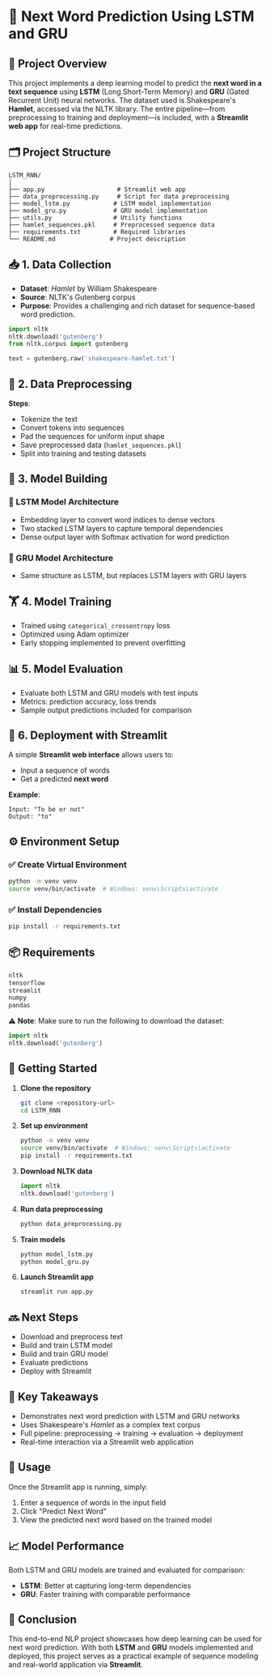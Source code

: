 # 🧠 Next Word Prediction Using LSTM and GRU

## 📌 Project Overview
This project implements a deep learning model to predict the **next word in a text sequence** using **LSTM** (Long Short-Term Memory) and **GRU** (Gated Recurrent Unit) neural networks. The dataset used is Shakespeare's **Hamlet**, accessed via the NLTK library. The entire pipeline—from preprocessing to training and deployment—is included, with a **Streamlit web app** for real-time predictions.

## 🗂️ Project Structure

```
LSTM_RNN/
│
├── app.py                    # Streamlit web app
├── data_preprocessing.py     # Script for data preprocessing
├── model_lstm.py            # LSTM model implementation
├── model_gru.py             # GRU model implementation
├── utils.py                 # Utility functions
├── hamlet_sequences.pkl     # Preprocessed sequence data
├── requirements.txt         # Required libraries
└── README.md               # Project description
```

## 📥 1. Data Collection
- **Dataset**: *Hamlet* by William Shakespeare
- **Source**: NLTK's Gutenberg corpus
- **Purpose**: Provides a challenging and rich dataset for sequence-based word prediction.

```python
import nltk
nltk.download('gutenberg')
from nltk.corpus import gutenberg

text = gutenberg.raw('shakespeare-hamlet.txt')
```

## 🧹 2. Data Preprocessing
**Steps**:
- Tokenize the text
- Convert tokens into sequences
- Pad the sequences for uniform input shape
- Save preprocessed data (`hamlet_sequences.pkl`)
- Split into training and testing datasets

## 🧠 3. Model Building

### 🔹 LSTM Model Architecture
- Embedding layer to convert word indices to dense vectors
- Two stacked LSTM layers to capture temporal dependencies
- Dense output layer with Softmax activation for word prediction

### 🔸 GRU Model Architecture
- Same structure as LSTM, but replaces LSTM layers with GRU layers

## 🏋️ 4. Model Training
- Trained using `categorical_crossentropy` loss
- Optimized using Adam optimizer
- Early stopping implemented to prevent overfitting

## 📊 5. Model Evaluation
- Evaluate both LSTM and GRU models with test inputs
- Metrics: prediction accuracy, loss trends
- Sample output predictions included for comparison

## 🚀 6. Deployment with Streamlit
A simple **Streamlit web interface** allows users to:
- Input a sequence of words
- Get a predicted **next word**

**Example**:
```
Input: "To be or not"
Output: "to"
```

## ⚙️ Environment Setup

### ✅ Create Virtual Environment
```bash
python -m venv venv
source venv/bin/activate  # Windows: venv\Scripts\activate
```

### ✅ Install Dependencies
```bash
pip install -r requirements.txt
```

## 📦 Requirements
```txt
nltk
tensorflow
streamlit
numpy
pandas
```

⚠️ **Note**: Make sure to run the following to download the dataset:
```python
import nltk
nltk.download('gutenberg')
```

## 🚀 Getting Started

1. **Clone the repository**
   ```bash
   git clone <repository-url>
   cd LSTM_RNN
   ```

2. **Set up environment**
   ```bash
   python -m venv venv
   source venv/bin/activate  # Windows: venv\Scripts\activate
   pip install -r requirements.txt
   ```

3. **Download NLTK data**
   ```python
   import nltk
   nltk.download('gutenberg')
   ```

4. **Run data preprocessing**
   ```bash
   python data_preprocessing.py
   ```

5. **Train models**
   ```bash
   python model_lstm.py
   python model_gru.py
   ```

6. **Launch Streamlit app**
   ```bash
   streamlit run app.py
   ```

## 🔜 Next Steps
- Download and preprocess text
- Build and train LSTM model
- Build and train GRU model
- Evaluate predictions
- Deploy with Streamlit

## 📝 Key Takeaways
- Demonstrates next word prediction with LSTM and GRU networks
- Uses Shakespeare's *Hamlet* as a complex text corpus
- Full pipeline: preprocessing → training → evaluation → deployment
- Real-time interaction via a Streamlit web application

## 🔧 Usage
Once the Streamlit app is running, simply:
1. Enter a sequence of words in the input field
2. Click "Predict Next Word"
3. View the predicted next word based on the trained model

## 📈 Model Performance
Both LSTM and GRU models are trained and evaluated for comparison:
- **LSTM**: Better at capturing long-term dependencies
- **GRU**: Faster training with comparable performance

## 📌 Conclusion
This end-to-end NLP project showcases how deep learning can be used for next word prediction. With both **LSTM** and **GRU** models implemented and deployed, this project serves as a practical example of sequence modeling and real-world application via **Streamlit**.
